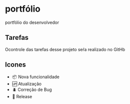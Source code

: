 # portfólio

portfólio do desenvolvedor

## Tarefas

Ocontrole das tarefas desse projeto seŕa realizado no GitHb

## Icones

- :package: Nova funcionalidade
- :up: Atualização
- :beetle: Correção de Bug
- :checkered_flag: Release
